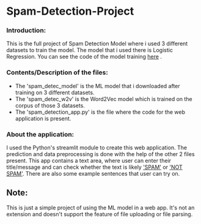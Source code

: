 # Spam-Detection-Project
### Introduction:
This is the full project of Spam Detection Model where i used 3 different datasets to train the model. The model that i used there is Logistic Regression. You can see the code of the model training [here](https://github.com/Kalyan9639/NLP/blob/main/Spam%20Detection%20Model%20trained%203%20different%20data.ipynb) .

### Contents/Description of the files:
- The 'spam_detec_model' is the ML model that i downloaded after training on 3 different datasets.
- The 'spam_detec_w2v' is the Word2Vec model which is trained on the corpus of those 3 datasets.
- The 'spam_detection_app.py' is the file where the code for the web application is present.

### About the application:
I used the Python's streamlit module to create this web application. The prediction and data preprocessing is done with the help of the other 2 files present. This app contains a text area, where user can enter their title/message and can check whether the text is likely <ins>'SPAM'</ins> or <ins>'NOT SPAM'</ins>. There are also some example sentences that user can try on.

## Note:
This is just a simple project of using the ML model in a web app. It's not an extension and doesn't support the feature of file uploading or file parsing.

